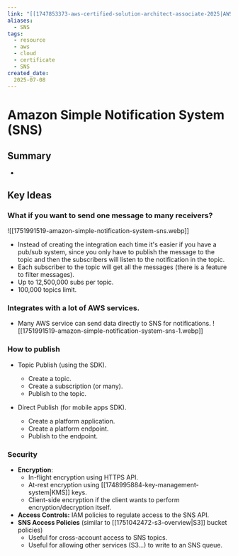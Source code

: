 ```yaml
---
link: "[[1747853373-aws-certified-solution-architect-associate-2025|AWS Certified Solution Architect Associate 2025]]"
aliases: 
  - SNS
tags:
  - resource
  - aws
  - cloud
  - certificate
  - SNS
created_date:
  2025-07-08
---
```

# Amazon Simple Notification System (SNS)
## Summary
- 

## Key Ideas
### What if you want to send one message to many receivers?
![[1751991519-amazon-simple-notification-system-sns.webp]]

- Instead of creating the integration each time it's easier if you have a pub/sub system, since you only have to publish the message to the topic and then the subscribers will listen to the notification in the topic.
- Each subscriber to the topic will get all the messages (there is a feature to filter messages).
- Up to 12,500,000 subs per topic.
- 100,000 topics limit.

### Integrates with a lot of AWS services.
- Many AWS service can send data directly to SNS for notifications.
![[1751991519-amazon-simple-notification-system-sns-1.webp]]

### How to publish
- Topic Publish (using the SDK).
  - Create a topic.
  - Create a subscription (or many).
  - Publish to the topic.

- Direct Publish (for mobile apps SDK).
  - Create a platform application.
  - Create a platform endpoint.
  - Publish to the endpoint.

### Security
- **Encryption**:
  - In-flight encryption using HTTPS API.
  - At-rest encryption using [[1748995884-key-management-system|KMS]] keys.
  - Client-side encryption if the client wants to perform encryption/decryption itself.
- **Access Controls:** IAM policies to regulate access to the SNS API.
- **SNS Access Policies** (similar to [[1751042472-s3-overview|S3]] bucket policies)
  - Useful for cross-account access to SNS topics.
  - Useful for allowing other services (S3...) to write to an SNS queue.



